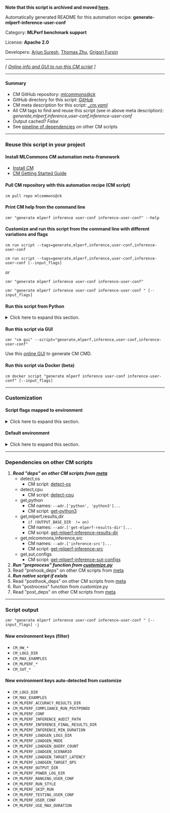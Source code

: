 **Note that this script is archived and moved [here](https://github.com/mlcommons/cm4mlops/tree/main/script/generate-mlperf-inference-user-conf).**



Automatically generated README for this automation recipe: **generate-mlperf-inference-user-conf**

Category: **MLPerf benchmark support**

License: **Apache 2.0**

Developers: [Arjun Suresh](https://www.linkedin.com/in/arjunsuresh), [Thomas Zhu](https://www.linkedin.com/in/hanwen-zhu-483614189), [Grigori Fursin](https://cKnowledge.org/gfursin)

---
*[ [Online info and GUI to run this CM script](https://access.cknowledge.org/playground/?action=scripts&name=generate-mlperf-inference-user-conf,3af4475745964b93) ]*

---
#### Summary

* CM GitHub repository: *[mlcommons@ck](https://github.com/mlcommons/ck/tree/dev/cm-mlops)*
* GitHub directory for this script: *[GitHub](https://github.com/mlcommons/ck/tree/dev/cm-mlops/script/generate-mlperf-inference-user-conf)*
* CM meta description for this script: *[_cm.yaml](_cm.yaml)*
* All CM tags to find and reuse this script (see in above meta description): *generate,mlperf,inference,user-conf,inference-user-conf*
* Output cached? *False*
* See [pipeline of dependencies](#dependencies-on-other-cm-scripts) on other CM scripts


---
### Reuse this script in your project

#### Install MLCommons CM automation meta-framework

* [Install CM](https://access.cknowledge.org/playground/?action=install)
* [CM Getting Started Guide](https://github.com/mlcommons/ck/blob/master/docs/getting-started.md)

#### Pull CM repository with this automation recipe (CM script)

```cm pull repo mlcommons@ck```

#### Print CM help from the command line

````cmr "generate mlperf inference user-conf inference-user-conf" --help````

#### Customize and run this script from the command line with different variations and flags

`cm run script --tags=generate,mlperf,inference,user-conf,inference-user-conf`

`cm run script --tags=generate,mlperf,inference,user-conf,inference-user-conf [--input_flags]`

*or*

`cmr "generate mlperf inference user-conf inference-user-conf"`

`cmr "generate mlperf inference user-conf inference-user-conf " [--input_flags]`


#### Run this script from Python

<details>
<summary>Click here to expand this section.</summary>

```python

import cmind

r = cmind.access({'action':'run'
                  'automation':'script',
                  'tags':'generate,mlperf,inference,user-conf,inference-user-conf'
                  'out':'con',
                  ...
                  (other input keys for this script)
                  ...
                 })

if r['return']>0:
    print (r['error'])

```

</details>


#### Run this script via GUI

```cmr "cm gui" --script="generate,mlperf,inference,user-conf,inference-user-conf"```

Use this [online GUI](https://cKnowledge.org/cm-gui/?tags=generate,mlperf,inference,user-conf,inference-user-conf) to generate CM CMD.

#### Run this script via Docker (beta)

`cm docker script "generate mlperf inference user-conf inference-user-conf" [--input_flags]`

___
### Customization


#### Script flags mapped to environment
<details>
<summary>Click here to expand this section.</summary>

* `--count=value`  &rarr;  `CM_MLPERF_LOADGEN_QUERY_COUNT=value`
* `--hw_name=value`  &rarr;  `CM_HW_NAME=value`
* `--mode=value`  &rarr;  `CM_MLPERF_LOADGEN_MODE=value`
* `--multistream_target_latency=value`  &rarr;  `CM_MLPERF_LOADGEN_MULTISTREAM_TARGET_LATENCY=value`
* `--num_threads=value`  &rarr;  `CM_NUM_THREADS=value`
* `--offline_target_qps=value`  &rarr;  `CM_MLPERF_LOADGEN_OFFLINE_TARGET_QPS=value`
* `--output_dir=value`  &rarr;  `OUTPUT_BASE_DIR=value`
* `--performance_sample_count=value`  &rarr;  `CM_MLPERF_PERFORMANCE_SAMPLE_COUNT=value`
* `--power=value`  &rarr;  `CM_MLPERF_POWER=value`
* `--regenerate_files=value`  &rarr;  `CM_REGENERATE_MEASURE_FILES=value`
* `--rerun=value`  &rarr;  `CM_RERUN=value`
* `--scenario=value`  &rarr;  `CM_MLPERF_LOADGEN_SCENARIO=value`
* `--server_target_qps=value`  &rarr;  `CM_MLPERF_LOADGEN_SERVER_TARGET_QPS=value`
* `--singlestream_target_latency=value`  &rarr;  `CM_MLPERF_LOADGEN_SINGLESTREAM_TARGET_LATENCY=value`
* `--target_latency=value`  &rarr;  `CM_MLPERF_LOADGEN_TARGET_LATENCY=value`
* `--target_qps=value`  &rarr;  `CM_MLPERF_LOADGEN_TARGET_QPS=value`
* `--test_query_count=value`  &rarr;  `CM_TEST_QUERY_COUNT=value`

**Above CLI flags can be used in the Python CM API as follows:**

```python
r=cm.access({... , "count":...}
```

</details>

#### Default environment

<details>
<summary>Click here to expand this section.</summary>

These keys can be updated via `--env.KEY=VALUE` or `env` dictionary in `@input.json` or using script flags.

* CM_MLPERF_LOADGEN_MODE: `accuracy`
* CM_MLPERF_LOADGEN_SCENARIO: `Offline`
* CM_OUTPUT_FOLDER_NAME: `test_results`
* CM_MLPERF_RUN_STYLE: `test`
* CM_TEST_QUERY_COUNT: `10`
* CM_FAST_FACTOR: `5`
* CM_MLPERF_QUANTIZATION: `False`

</details>

___
### Dependencies on other CM scripts


  1. ***Read "deps" on other CM scripts from [meta](https://github.com/mlcommons/ck/tree/dev/cm-mlops/script/generate-mlperf-inference-user-conf/_cm.yaml)***
     * detect,os
       - CM script: [detect-os](https://github.com/mlcommons/ck/tree/master/cm-mlops/script/detect-os)
     * detect,cpu
       - CM script: [detect-cpu](https://github.com/mlcommons/ck/tree/master/cm-mlops/script/detect-cpu)
     * get,python
       * CM names: `--adr.['python', 'python3']...`
       - CM script: [get-python3](https://github.com/mlcommons/ck/tree/master/cm-mlops/script/get-python3)
     * get,mlperf,results,dir
       * `if (OUTPUT_BASE_DIR  != on)`
       * CM names: `--adr.['get-mlperf-results-dir']...`
       - CM script: [get-mlperf-inference-results-dir](https://github.com/mlcommons/ck/tree/master/cm-mlops/script/get-mlperf-inference-results-dir)
     * get,mlcommons,inference,src
       * CM names: `--adr.['inference-src']...`
       - CM script: [get-mlperf-inference-src](https://github.com/mlcommons/ck/tree/master/cm-mlops/script/get-mlperf-inference-src)
     * get,sut,configs
       - CM script: [get-mlperf-inference-sut-configs](https://github.com/mlcommons/ck/tree/master/cm-mlops/script/get-mlperf-inference-sut-configs)
  1. ***Run "preprocess" function from [customize.py](https://github.com/mlcommons/ck/tree/dev/cm-mlops/script/generate-mlperf-inference-user-conf/customize.py)***
  1. Read "prehook_deps" on other CM scripts from [meta](https://github.com/mlcommons/ck/tree/dev/cm-mlops/script/generate-mlperf-inference-user-conf/_cm.yaml)
  1. ***Run native script if exists***
  1. Read "posthook_deps" on other CM scripts from [meta](https://github.com/mlcommons/ck/tree/dev/cm-mlops/script/generate-mlperf-inference-user-conf/_cm.yaml)
  1. Run "postrocess" function from customize.py
  1. Read "post_deps" on other CM scripts from [meta](https://github.com/mlcommons/ck/tree/dev/cm-mlops/script/generate-mlperf-inference-user-conf/_cm.yaml)

___
### Script output
`cmr "generate mlperf inference user-conf inference-user-conf " [--input_flags] -j`
#### New environment keys (filter)

* `CM_HW_*`
* `CM_LOGS_DIR`
* `CM_MAX_EXAMPLES`
* `CM_MLPERF_*`
* `CM_SUT_*`
#### New environment keys auto-detected from customize

* `CM_LOGS_DIR`
* `CM_MAX_EXAMPLES`
* `CM_MLPERF_ACCURACY_RESULTS_DIR`
* `CM_MLPERF_COMPLIANCE_RUN_POSTPONED`
* `CM_MLPERF_CONF`
* `CM_MLPERF_INFERENCE_AUDIT_PATH`
* `CM_MLPERF_INFERENCE_FINAL_RESULTS_DIR`
* `CM_MLPERF_INFERENCE_MIN_DURATION`
* `CM_MLPERF_LOADGEN_LOGS_DIR`
* `CM_MLPERF_LOADGEN_MODE`
* `CM_MLPERF_LOADGEN_QUERY_COUNT`
* `CM_MLPERF_LOADGEN_SCENARIO`
* `CM_MLPERF_LOADGEN_TARGET_LATENCY`
* `CM_MLPERF_LOADGEN_TARGET_QPS`
* `CM_MLPERF_OUTPUT_DIR`
* `CM_MLPERF_POWER_LOG_DIR`
* `CM_MLPERF_RANGING_USER_CONF`
* `CM_MLPERF_RUN_STYLE`
* `CM_MLPERF_SKIP_RUN`
* `CM_MLPERF_TESTING_USER_CONF`
* `CM_MLPERF_USER_CONF`
* `CM_MLPERF_USE_MAX_DURATION`